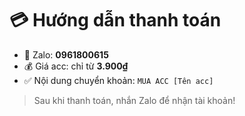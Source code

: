 # 💳 Hướng dẫn thanh toán

- 📱 Zalo: **0961800615**
- 💰 Giá acc: chỉ từ **3.900₫**
- ✅ Nội dung chuyển khoản: `MUA ACC [Tên acc]`

> Sau khi thanh toán, nhắn Zalo để nhận tài khoản!
